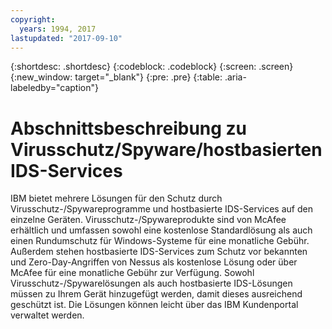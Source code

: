 ```yaml
---
copyright:
  years: 1994, 2017
lastupdated: "2017-09-10"
---
```


{:shortdesc: .shortdesc}
{:codeblock: .codeblock}
{:screen: .screen}
{:new_window: target="_blank"}
{:pre: .pre}
{:table: .aria-labeledby="caption"}

# Abschnittsbeschreibung zu Virusschutz/Spyware/hostbasierten IDS-Services

IBM bietet mehrere Lösungen für den Schutz durch Virusschutz-/Spywareprogramme und hostbasierte IDS-Services <!--- (http://www.softlayer.com/services/security /mcafeeAntiVirus) ---> auf den einzelne Geräten. Virusschutz-/Spywareprodukte sind von McAfee erhältlich und umfassen sowohl eine kostenlose Standardlösung als auch einen Rundumschutz für Windows-Systeme für eine monatliche Gebühr. Außerdem stehen hostbasierte IDS-Services zum Schutz vor bekannten und Zero-Day-Angriffen von Nessus als kostenlose Lösung oder über McAfee für eine monatliche Gebühr zur Verfügung. Sowohl Virusschutz-/Spywarelösungen als auch hostbasierte IDS-Lösungen müssen zu Ihrem Gerät hinzugefügt werden, damit dieses ausreichend geschützt ist. Die Lösungen können leicht über das IBM Kundenportal verwaltet werden.  
